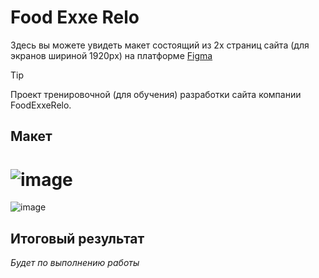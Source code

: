# Food Exxe Relo
Здесь вы можете увидеть макет состоящий из 2х страниц сайта (для экранов шириной 1920px) на платформе [Figma](https://www.figma.com/file/6gCdcTkCFidsWaypBDpmgP/Templates-%2326.-More-on-d-e-n.info-(Copy)?type=design&node-id=0-1&mode=design&t=etI9HhTcgCQZ6SFq-0)
> [!TIP]
> Проект тренировочной (для обучения) разработки сайта компании FoodExxeRelo.

## Макет
![image](https://github.com/Liberi/FoodExxeRelo/assets/130091860/76afb56f-7108-462b-a9e1-d35bbedb7e64)
==
![image](https://github.com/Liberi/FoodExxeRelo/assets/130091860/a3d944eb-5115-4278-b383-47aadffa2d60)

## Итоговый результат
_Будет по выполнению работы_
